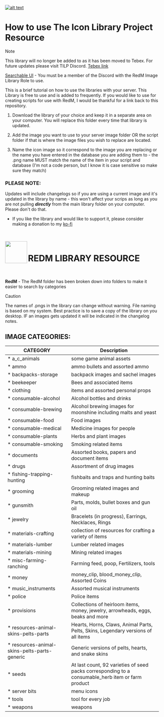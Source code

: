 <a id="libraryiconxsm" href="#libraryiconxsm"><img alt="alt text" src="https://github.com/user-attachments/assets/1fe211e1-53b6-4142-b5b2-ac0fa71c8ef4" /></a>
# How to use The Icon Library Project Resource

> [!NOTE] 
> This library will no longer be added to as it has been moved to Tebex. For future updates please visit TILP Discord.
[Tebex link](https://the-icon-library-project-redm-webshop.tebex.io/)

[Searchable UI](https://theiconlibraryproject.netlify.app/) - You must be a member of the Discord with the RedM Image Library Role to use.

This is a brief tutorial on how to use the libraries with your server. This Library is free to use and is added to frequently. 
If you would like to use for creating scripts for use with RedM, I would be thankful for a link back to this repository.

1. Download the library of your choice and keep it in a separate area on your computer. You will replace this folder every time that library is updated.

2. Add the image you want to use to your server image folder OR the script folder if that is where the image files you wish to replace are located.

3. Name the icon image so it correspond to the image you are replacing or the name you have entered in the database you are adding them to - the .png name MUST match the name of the item in your script and database (I'm not a code person, but I know it is case sensitive so make sure they match)

### **PLEASE NOTE:**
Updates will include changelogs so if you are using a current image and it's updated in the library by name - this won't affect your scrips as long as you are not pulling ***directly*** from the main library folder on your computer. Please don't do that.

* If you like the library and would like to support it, please consider making a donation to my [ko-fi](https://ko-fi.com/theiconlibraryproject)

<br/>
<br/>

<img align="left" width="72" src="https://github.com/user-attachments/assets/03bd8da2-6c3e-4512-b180-faf3f4354ed6"/>

# REDM LIBRARY RESOURCE
<br/>

**RedM** - The RedM folder has been broken down into folders to make it easier to search by categories 

> [!CAUTION]
> The names of .pngs in the library can change without warning. File naming is based on my system. Best practice is to save a copy of the library on you desktop. IF an images gets updated it will be indicated in the changelog notes.

## IMAGE CATEGORIES:
| CATEGORY | Description |
| --- | --- |
| * a_c_animals | some game animal assets |
| * ammo | ammo bullets and assorted ammo |
| * backpacks-storage | backpack images and sachel images |
| * beekeeper | Bees and associated items |
| * clothing | items and assorted personal props |
| * consumable-alcohol | Alcohol bottles and drinks |
| * consumable-brewing | Alcohol brewing images for moonshine including malts and yeast |
| * consumable-food | Food images |
| * consumable-medical | Medicine images for people |
| * consumable-plants | Herbs and plant images |
| * consumable-smoking | Smoking related items |
| * documents | Assorted books, papers and document items |
| * drugs | Assortment of drug images |
| * fishing-trapping-hunting | fishbaits and traps and hunting baits |
| * grooming | Grooming related images and makeup |
| * gunsmith | Parts, molds, bullet boxes and gun oil |
| * jewelry | Bracelets (in progress), Earrings, Necklaces, Rings |
| * materials-crafting | collection of resources for crafting a variety of items |
| * materials-lumber | Lumber related images |
| * materials-mining | Mining related images |
| * misc-farming-ranching | Farming feed, poop, Fertilizers, tools |
| * money | money_clip, blood_money_clip, Assorted Coins |
| * music_instruments | Assorted musical instruments |
| * police | Police items |
| * provisions | Collections of heirloom items, money, jewelry, arrowheads, eggs, beaks and more |    
| * resources-animal-skins-pelts-parts | Hearts, Horns, Claws, Animal Parts, Pelts, Skins, Legendary versions of all items |
| * resources-animal-skins-pelts-parts-generic | Generic versions of  pelts, hearts, and snake skins |
| * seeds | At last count, 92 varieties of seed packs corresponding to a consumable_herb item or farm product |
| * server bits | menu icons |
| * tools | tool for every job |
| * weapons | weapons |

